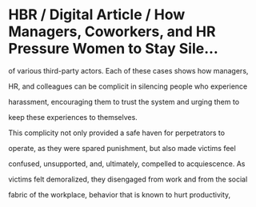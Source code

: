 # HBR / Digital Article / How Managers, Coworkers, and HR Pressure Women to Stay Sile…

of various third-party actors. Each of these cases shows how managers,

HR, and colleagues can be complicit in silencing people who experience

harassment, encouraging them to trust the system and urging them to

keep these experiences to themselves.

This complicity not only provided a safe haven for perpetrators to

operate, as they were spared punishment, but also made victims feel

confused, unsupported, and, ultimately, compelled to acquiescence. As

victims felt demoralized, they disengaged from work and from the social

fabric of the workplace, behavior that is known to hurt productivity,